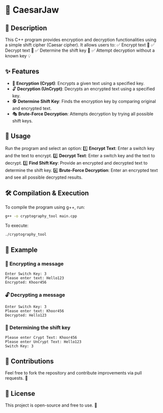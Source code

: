 # 🔐 CaesarJaw

## 📜 Description
This C++ program provides encryption and decryption functionalities using a simple shift cipher (Caesar cipher). It allows users to:
✅ Encrypt text 📝
✅ Decrypt text 🔑
✅ Determine the shift key 🔎
✅ Attempt decryption without a known key 💡

## ✨ Features
- 🔏 **Encryption (Crypt)**: Encrypts a given text using a specified key.
- 🔓 **Decryption (UnCrypt)**: Decrypts an encrypted text using a specified key.
- 🕵️ **Determine Shift Key**: Finds the encryption key by comparing original and encrypted text.
- 🎭 **Brute-Force Decryption**: Attempts decryption by trying all possible shift keys.

## 🚀 Usage
Run the program and select an option:
1️⃣ **Encrypt Text**: Enter a switch key and the text to encrypt.
2️⃣ **Decrypt Text**: Enter a switch key and the text to decrypt.
3️⃣ **Find Shift Key**: Provide an encrypted and decrypted text to determine the shift key.
4️⃣ **Brute-Force Decryption**: Enter an encrypted text and see all possible decrypted results.

## 🛠️ Compilation & Execution
To compile the program using g++, run:
```sh
g++ -o cryptography_tool main.cpp
```
To execute:
```sh
./cryptography_tool
```

## 📝 Example
### 🔏 Encrypting a message
```
Enter Switch Key: 3
Please enter text: Hello123
Encrypted: Khoor456
```

### 🔓 Decrypting a message
```
Enter Switch Key: 3
Please enter text: Khoor456
Decrypted: Hello123
```

### 🔑 Determining the shift key
```
Please enter Crypt Text: Khoor456
Please enter UnCrypt Text: Hello123
Switch Key: 3
```

## 🤝 Contributions
Feel free to fork the repository and contribute improvements via pull requests. 🚀

## 📜 License
This project is open-source and free to use. 🎉

